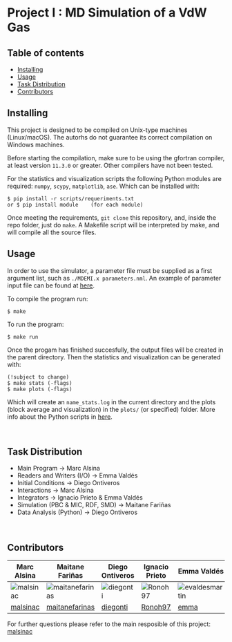 # Project I : MD Simulation of a VdW Gas


## Table of contents

- [Installing](#installing)
- [Usage](#usage)
- [Task Distribution](#task-distribution)
- [Contributors](#contributors)

## Installing

This project is designed to be compiled on Unix-type machines (Linux/macOS). The autorhs do not guarantee its correct compilation on Windows machines.

Before starting the compilation, make sure to be using the gfortran compiler, at least version `11.3.0` or greater. Other compilers have not been tested.

For the statistics and visualization scripts the following Python modules are required: `numpy`, `scypy`, `matplotlib`, `ase`. Which can be installed with:
```
$ pip install -r scripts/requeriments.txt
or $ pip install module    (for each module)
```

Once meeting the requirements, `git clone` this repository, and, inside the repo folder, just do `make`. A Makefile script will be interpreted by make, and will compile all the source files.

## Usage

In order to use the simulator, a parameter file must be supplied as a first argument list, such as `./MDEMI.x parameters.nml`. An example of parameter input file can be found at [here](./parameters.nml).

To compile the program run:
``` 
$ make
```
To run the program:
``` 
$ make run
```
Once the progam has finished succesfully, the output files will be created in the parent directory. Then the statistics and visualization can be generated with:
```
(!subject to change)
$ make stats (-flags)
$ make plots (-flags)
```
Which will create an `name_stats.log` in the current directory and the plots (block average and visualization) in the `plots/` (or specified) folder. More info about the Python scripts in [here](https://github.com/diegonti/Project_I/tree/master/scripts).


<br>

## Task Distribution
- Main Program &rarr; Marc Alsina
- Readers and Writers (I/O) &rarr; Emma Valdés
- Initial Conditions &rarr; Diego Ontiveros
- Interactions &rarr; Marc Alsina
- Integrators &rarr; Ignacio Prieto & Emma Valdés
- Simulation (PBC & MIC, RDF, SMD) &rarr; Maitane Fariñas
- Data Analysis (Python) &rarr; Diego Ontiveros

<br>

## Contributors

|  Marc Alsina   |  Maitane Fariñas  |  Diego Ontiveros   |  Ignacio Prieto   |  Emma Valdés  |
| -------------- | ----------------- | ------------------ | ----------------- | ------------- |
| ![malsinac](https://github.com/malsinac.png "malsinac") | ![maitanefarinas](https://github.com/maitanefarinas.png "maitanefarinas") | ![diegonti](https://github.com/diegonti.png "diegonti") | ![Ronoh97](https://github.com/Ronoh97.png "Ronoh97") | ![evaldesmartin](https://github.com/evaldesmartin.png "evaldesmartin") |
| [malsinac](https://github.com/malsinac)                                 | [maitanefarinas](https://github.com/maitanefarinas)| [diegonti](https://github.com/diegonti)                                  | [Ronoh97](https://github.com/Ronoh97)                                  | [emma](https://github.com/evaldesmartin)                                  |

For further questions please refer to the main resposible of this project: [malsinac](https://github.com/malsinac) 
